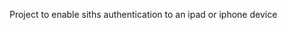 
<td id="wikicontent" class="psdescription">
  <p>
    Project to enable siths authentication to an ipad or iphone device 
  </p>
</td>
